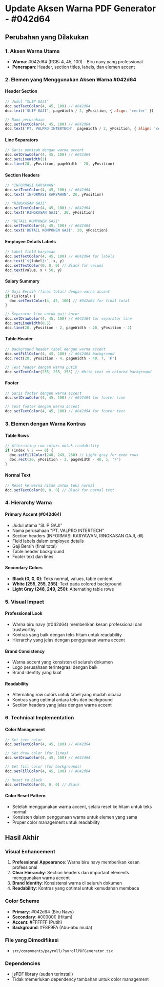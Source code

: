 # Update Aksen Warna PDF Generator - #042d64

## Perubahan yang Dilakukan

### 1. Aksen Warna Utama
- **Warna**: #042d64 (RGB: 4, 45, 100) - Biru navy yang professional
- **Penerapan**: Header, section titles, labels, dan elemen accent

### 2. Elemen yang Menggunakan Aksen Warna #042d64

#### Header Section
```javascript
// Judul "SLIP GAJI"
doc.setTextColor(4, 45, 100) // #042d64
doc.text('SLIP GAJI', pageWidth / 2, yPosition, { align: 'center' })

// Nama perusahaan
doc.setTextColor(4, 45, 100) // #042d64
doc.text('PT. VALPRO INTERTECH', pageWidth / 2, yPosition, { align: 'center' })
```

#### Line Separators
```javascript
// Garis pemisah dengan warna accent
doc.setDrawColor(4, 45, 100) // #042d64
doc.setLineWidth(1)
doc.line(20, yPosition, pageWidth - 20, yPosition)
```

#### Section Headers
```javascript
// "INFORMASI KARYAWAN"
doc.setTextColor(4, 45, 100) // #042d64
doc.text('INFORMASI KARYAWAN', 20, yPosition)

// "RINGKASAN GAJI"
doc.setTextColor(4, 45, 100) // #042d64
doc.text('RINGKASAN GAJI', 20, yPosition)

// "DETAIL KOMPONEN GAJI"
doc.setTextColor(4, 45, 100) // #042d64
doc.text('DETAIL KOMPONEN GAJI', 20, yPosition)
```

#### Employee Details Labels
```javascript
// Label field karyawan
doc.setTextColor(4, 45, 100) // #042d64 for labels
doc.text(`${label}:`, x, y)
doc.setTextColor(0, 0, 0) // Black for values
doc.text(value, x + 50, y)
```

#### Salary Summary
```javascript
// Gaji Bersih (final total) dengan warna accent
if (isTotal) {
  doc.setTextColor(4, 45, 100) // #042d64 for final total
}

// Separator line untuk gaji kotor
doc.setDrawColor(4, 45, 100) // #042d64 for separator line
doc.setLineWidth(0.5)
doc.line(20, yPosition - 2, pageWidth - 20, yPosition - 2)
```

#### Table Header
```javascript
// Background header tabel dengan warna accent
doc.setFillColor(4, 45, 100) // #042d64 background
doc.rect(20, yPosition - 4, pageWidth - 40, 7, 'F')

// Text header dengan warna putih
doc.setTextColor(255, 255, 255) // White text on colored background
```

#### Footer
```javascript
// Garis footer dengan warna accent
doc.setDrawColor(4, 45, 100) // #042d64 for footer line

// Text footer dengan warna accent
doc.setTextColor(4, 45, 100) // #042d64 for footer text
```

### 3. Elemen dengan Warna Kontras

#### Table Rows
```javascript
// Alternating row colors untuk readability
if (index % 2 === 0) {
  doc.setFillColor(248, 249, 250) // Light gray for even rows
  doc.rect(20, yPosition - 3, pageWidth - 40, 5, 'F')
}
```

#### Normal Text
```javascript
// Reset ke warna hitam untuk teks normal
doc.setTextColor(0, 0, 0) // Black for normal text
```

### 4. Hierarchy Warna

#### Primary Accent (#042d64)
- Judul utama "SLIP GAJI"
- Nama perusahaan "PT. VALPRO INTERTECH"
- Section headers (INFORMASI KARYAWAN, RINGKASAN GAJI, dll)
- Field labels dalam employee details
- Gaji Bersih (final total)
- Table header background
- Footer text dan lines

#### Secondary Colors
- **Black (0, 0, 0)**: Teks normal, values, table content
- **White (255, 255, 255)**: Text pada colored background
- **Light Gray (248, 249, 250)**: Alternating table rows

### 5. Visual Impact

#### Professional Look
- Warna biru navy (#042d64) memberikan kesan professional dan trustworthy
- Kontras yang baik dengan teks hitam untuk readability
- Hierarchy yang jelas dengan penggunaan warna accent

#### Brand Consistency
- Warna accent yang konsisten di seluruh dokumen
- Logo perusahaan terintegrasi dengan baik
- Brand identity yang kuat

#### Readability
- Alternating row colors untuk tabel yang mudah dibaca
- Kontras yang optimal antara teks dan background
- Section headers yang jelas dengan warna accent

### 6. Technical Implementation

#### Color Management
```javascript
// Set text color
doc.setTextColor(4, 45, 100) // #042d64

// Set draw color (for lines)
doc.setDrawColor(4, 45, 100) // #042d64

// Set fill color (for backgrounds)
doc.setFillColor(4, 45, 100) // #042d64

// Reset to black
doc.setTextColor(0, 0, 0) // Black
```

#### Color Reset Pattern
- Setelah menggunakan warna accent, selalu reset ke hitam untuk teks normal
- Konsisten dalam penggunaan warna untuk elemen yang sama
- Proper color management untuk readability

## Hasil Akhir

### Visual Enhancement
1. **Professional Appearance**: Warna biru navy memberikan kesan professional
2. **Clear Hierarchy**: Section headers dan important elements menggunakan warna accent
3. **Brand Identity**: Konsistensi warna di seluruh dokumen
4. **Readability**: Kontras yang optimal untuk kemudahan membaca

### Color Scheme
- **Primary**: #042d64 (Biru Navy)
- **Secondary**: #000000 (Hitam)
- **Accent**: #FFFFFF (Putih)
- **Background**: #F8F9FA (Abu-abu muda)

### File yang Dimodifikasi
- `src/components/payroll/PayrollPDFGenerator.tsx`

### Dependencies
- jsPDF library (sudah terinstall)
- Tidak memerlukan dependency tambahan untuk color management
